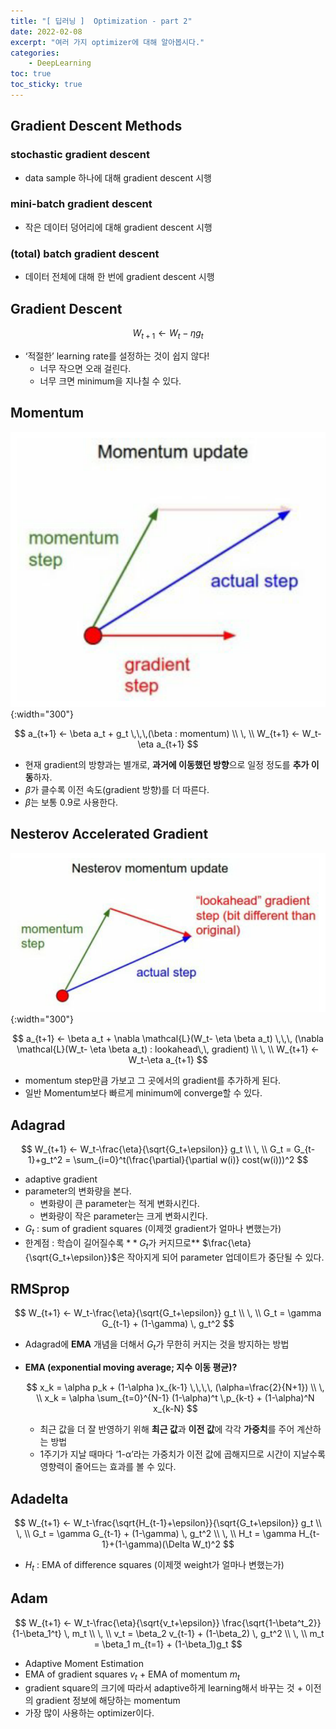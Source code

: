 ```yaml
---
title: "[ 딥러닝 ]  Optimization - part 2"
date: 2022-02-08
excerpt: "여러 가지 optimizer에 대해 알아봅시다."
categories: 
    - DeepLearning
toc: true
toc_sticky: true
---
```




## Gradient Descent Methods

### stochastic gradient descent
- data sample 하나에 대해 gradient descent 시행

### mini-batch gradient descent
- 작은 데이터 덩어리에 대해 gradient descent 시행

### (total) batch gradient descent
- 데이터 전체에 대해 한 번에 gradient descent 시행



## Gradient Descent

$$
W_{t+1} ← W_t-\eta g_t
$$

- ‘적절한’ learning rate를 설정하는 것이 쉽지 않다!
    - 너무 작으면 오래 걸린다.
    - 너무 크면 minimum을 지나칠 수 있다.



## Momentum

![Untitled](/assets/images/posts/deep_learning/optimization/6.png){:width="300"}

$$
a_{t+1} ← \beta a_t + g_t \,\,\,(\beta : momentum)
\\ \, \\
W_{t+1} ← W_t-\eta a_{t+1}
$$

- 현재 gradient의 방향과는 별개로, **과거에 이동했던 방향**으로 일정 정도를 **추가 이동**하자.
- $\beta$가 클수록 이전 속도(gradient 방향)를 더 따른다.
- $\beta$는 보통 0.9로 사용한다.



## Nesterov Accelerated Gradient

![Untitled](/assets/images/posts/deep_learning/optimization/7.png){:width="300"}

$$
a_{t+1} ← \beta a_t + \nabla \mathcal{L}(W_t- \eta \beta a_t) \,\,\, (\nabla \mathcal{L}(W_t- \eta \beta a_t) : lookahead\,\, gradient)
\\ \, \\
W_{t+1} ← W_t-\eta a_{t+1}
$$

- momentum step만큼 가보고 그 곳에서의 gradient를 추가하게 된다.
- 일반 Momentum보다 빠르게 minimum에 converge할 수 있다.



## Adagrad

$$
W_{t+1} ← W_t-\frac{\eta}{\sqrt{G_t+\epsilon}} g_t
\\ \, \\
G_t = G_{t-1}+g_t^2 = 
\sum_{i=0}^t(\frac{\partial}{\partial w(i)} cost(w(i)))^2
$$

- adaptive gradient
- parameter의 변화량을 본다.
    - 변화량이 큰 parameter는 적게 변화시킨다.
    - 변화량이 작은 parameter는 크게 변화시킨다.
- $G_t$ : sum of gradient squares (이제껏 gradient가 얼마나 변했는가)
- 한계점 : 학습이 길어질수록 $**G_t$가 커지므로** $\frac{\eta}{\sqrt{G_t+\epsilon}}$은 작아지게 되어 parameter 업데이트가 중단될 수 있다.



## RMSprop

$$
W_{t+1} ← W_t-\frac{\eta}{\sqrt{G_t+\epsilon}} g_t
\\ \, \\
G_t = \gamma G_{t-1} + (1-\gamma) \, g_t^2
$$

- Adagrad에 **EMA** 개념을 더해서 $G_t$가 무한히 커지는 것을 방지하는 방법
- **EMA (exponential moving average; 지수 이동 평균)?**
    
    $$
    x_k = \alpha p_k + (1-\alpha )x_{k-1} \,\,\,\, (\alpha=\frac{2}{N+1})
    \\ \, \\
    x_k = \alpha \sum_{t=0}^{N-1} (1-\alpha)^t \,p_{k-t} + (1-\alpha)^N x_{k-N}
    $$
    
    - 최근 값을 더 잘 반영하기 위해 **최근 값**과 **이전 값**에 각각 **가중치**를 주어 계산하는 방법
    - 1주기가 지날 때마다 ‘1-α’라는 가중치가 이전 값에 곱해지므로 시간이 지날수록 영향력이 줄어드는 효과를 볼 수 있다.



## Adadelta

$$
W_{t+1} ← W_t-\frac{\sqrt{H_{t-1}+\epsilon}}{\sqrt{G_t+\epsilon}} g_t
\\ \, \\
G_t = \gamma G_{t-1} + (1-\gamma) \, g_t^2
\\ \, \\
H_t = \gamma H_{t-1}+(1-\gamma)(\Delta W_t)^2
$$

- $H_t$ : EMA of difference squares (이제껏 weight가 얼마나 변했는가)



## Adam

$$
W_{t+1} ← W_t-\frac{\eta}{\sqrt{v_t+\epsilon}} \frac{\sqrt{1-\beta^t_2}}{1-\beta_1^t} \, m_t
\\ \, \\
v_t = \beta_2 v_{t-1} + (1-\beta_2) \, g_t^2
\\ \, \\
m_t = \beta_1 m_{t=1} + (1-\beta_1)g_t
$$

- Adaptive Moment Estimation
- EMA of gradient squares $v_t$ + EMA of momentum $m_t$
- gradient square의 크기에 따라서 adaptive하게 learning해서 바꾸는 것 + 이전의 gradient 정보에 해당하는 momentum
- 가장 많이 사용하는 optimizer이다.

